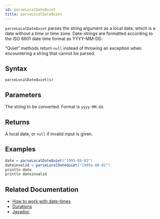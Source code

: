 ```yaml
---
id: parseLocalDateQuiet
title: parseLocalDateQuiet
---
```


`parseLocalDateQuiet` parses the string argument as a local date, which is a date without a time or time zone.
Date-strings are formatted according to the ISO 8601 date time format as YYYY-MM-DD.

"Quiet" methods return `null` instead of throwing an exception when encountering a string that cannot be parsed.

## Syntax

```
parseLocalDateQuiet(s)
```

## Parameters

<ParamTable>
<Param name="s" type="string">

The string to be converted. Format is `yyyy-MM-dd`.

</Param>
</ParamTable>

## Returns

A local date, or `null` if invalid input is given.

## Examples

```groovy order=null
date = parseLocalDateQuiet("1995-08-02")
dateinvalid = parseLocalDateQuiet("1995e-08-02")
println date
println dateinvalid
```

## Related Documentation

- [How to work with date-times](../../../how-to-guides/work-with-date-time.md)
- [Durations](../../query-language/types/durations.md)
- [Javadoc](<https://deephaven.io/core/javadoc/io/deephaven/time/DateTimeUtils.html#parseLocalDateQuiet(java.lang.String)>)
